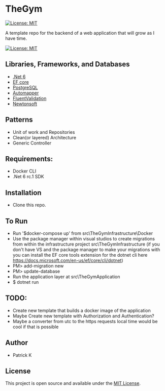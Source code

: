 # TheGym

[![License: MIT](https://img.shields.io/badge/License-MIT-blue.svg)](https://opensource.org/licenses/MIT)

A template repo for the backend of a web application that will grow as I have time. 

[![License: MIT](https://img.shields.io/badge/License-MIT-blue.svg)](https://opensource.org/licenses/MIT)

## Libraries, Frameworks, and Databases

- [.Net 6](https://dotnet.microsoft.com/download/dotnet/6.0)
- [EF core](https://docs.microsoft.com/en-us/ef/core/)
- [PostgreSQL](https://www.postgresql.org/)
- [Automapper](https://automapper.org/)
- [FluentValidation](https://fluentvalidation.net/)
- [Newtonsoft](https://www.newtonsoft.com/json)

## Patterns
- Unit of work and Repositories
- Clean(or layered) Architecture
- Generic Controller

## Requirements:
- Docker CLI
- .Net 6 rc.1 SDK

## Installation
- Clone this repo.

## To Run
- Run '$docker-compose up' from src\TheGymInfrastructure\Docker
- Use the package manager within visual studios to
    create migrations from within the infrastructure project src\TheGymInfrastructure
    (if you don't have VS and the package manager to make your migrations 
    with you can install the EF core tools extension for the dotnet cli
    here https://docs.microsoft.com/en-us/ef/core/cli/dotnet)
- PM> add-migration new
- PM> update-database
- Run the application layer at src\TheGymApplication
- $ dotnet run

## TODO:
- Create new template that builds a docker image of the application
- Maybe Create new template with Authorization and Authentication?
- Maybe a converter from utc to the https requests local time would be cool if that is possible

## Author
- Patrick K

## License
This project is open source and available under the [MIT License](LICENSE).
